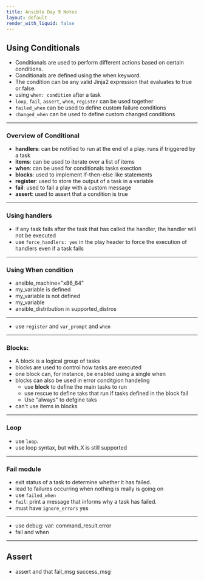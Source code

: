 ```yaml
---
title: Ansible Day 9 Notes
layout: default
render_with_liquid: false
---
```


## Using Conditionals
* Conditionals are used to perform different actions based on certain conditions.
* Conditionals are defined using the when keyword.
* The condition can be any valid Jinja2 expression that evaluates to true or false.
* using ```when: condition``` after a task
* ```loop```, ```fail```, ```assert```, ```when```, ```register``` can be used together
* ```failed_when``` can be used to define custom failure conditions
* ```changed_when``` can be used to define custom changed conditions
---
### Overview of Conditional
* **handlers**: can be notified to run at the end of a play. runs if triggered by a task
* **items**: can be used to iterate over a list of items
* **when**: can be used for conditionals tasks exection
* **blocks**: used to implement if-then-else like statements
* **register**: used to store the output of a task in a variable
* **fail**: used to fail a play with a custom message
* **assert**: used to assert that a condition is true
---
### Using handlers
* if any task fails after the task that has called the handler, the handler will not be executed
* use ```force_handlers: yes``` in the play header to force the execution of handlers even if a task fails
---
### Using When condition
* ansible_machine="x86_64"
* my_variable is defined
* my_variable is not defined
* my_variable
* ansible_distribution in supported_distros
---
* use ```register``` and ```var_prompt``` and ```when```
---
### Blocks:
* A block is a logical group of tasks
* blocks are used to control how tasks are executed
* one block can, for instance, be enabled using a single when
* blocks can also be used in error conditgion handeling
  * use **block** to define the main tasks to run
  * use rescue to define taks that run if tasks defined in the block fail
  * Use "always" to defgine taks
* can't use items in blocks
---
### Loop
* use ```loop```.
* use loop syntax, but with_X is still supported
---
### Fail module
* exit status of a task to determine whether it has failed.
* lead to failures occurring when nothing is really is going on
* use ```failed_when```
* ```fail```: print a message that informs why a task has failed.
* must have ```ignore_errors``` yes
---
* use debug: var: command_result.error
* fail and when
---
## Assert
* assert and that fail_msg success_msg






